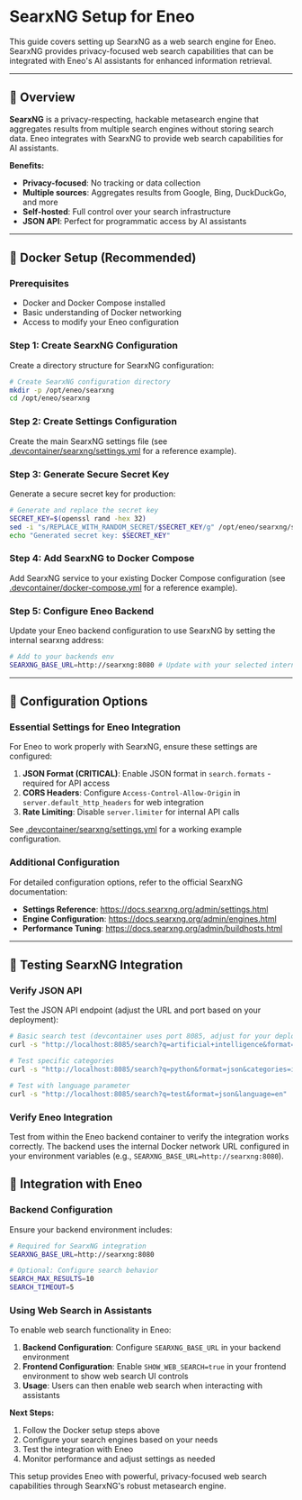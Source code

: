 # SearxNG Setup for Eneo

This guide covers setting up SearxNG as a web search engine for Eneo. SearxNG provides privacy-focused web search capabilities that can be integrated with Eneo's AI assistants for enhanced information retrieval.

---

## 🎯 Overview

**SearxNG** is a privacy-respecting, hackable metasearch engine that aggregates results from multiple search engines without storing search data. Eneo integrates with SearxNG to provide web search capabilities for AI assistants.

**Benefits:**
- **Privacy-focused**: No tracking or data collection
- **Multiple sources**: Aggregates results from Google, Bing, DuckDuckGo, and more
- **Self-hosted**: Full control over your search infrastructure
- **JSON API**: Perfect for programmatic access by AI assistants

---

## 🐳 Docker Setup (Recommended)

### Prerequisites

- Docker and Docker Compose installed
- Basic understanding of Docker networking
- Access to modify your Eneo configuration

### Step 1: Create SearxNG Configuration

Create a directory structure for SearxNG configuration:

```bash
# Create SearxNG configuration directory
mkdir -p /opt/eneo/searxng
cd /opt/eneo/searxng
```

### Step 2: Create Settings Configuration

Create the main SearxNG settings file (see [.devcontainer/searxng/settings.yml](.devcontainer/searxng/settings.yml) for a reference example).

### Step 3: Generate Secure Secret Key

Generate a secure secret key for production:

```bash
# Generate and replace the secret key
SECRET_KEY=$(openssl rand -hex 32)
sed -i "s/REPLACE_WITH_RANDOM_SECRET/$SECRET_KEY/g" /opt/eneo/searxng/settings.yml
echo "Generated secret key: $SECRET_KEY"
```

### Step 4: Add SearxNG to Docker Compose

Add SearxNG service to your existing Docker Compose configuration (see [.devcontainer/docker-compose.yml](.devcontainer/docker-compose.yml) for a reference example).

### Step 5: Configure Eneo Backend

Update your Eneo backend configuration to use SearxNG by setting the internal searxng address:

```bash
# Add to your backends env
SEARXNG_BASE_URL=http://searxng:8080 # Update with your selected internal service name
```

---

## 🔧 Configuration Options

### Essential Settings for Eneo Integration

For Eneo to work properly with SearxNG, ensure these settings are configured:

1. **JSON Format (CRITICAL)**: Enable JSON format in `search.formats` - required for API access
2. **CORS Headers**: Configure `Access-Control-Allow-Origin` in `server.default_http_headers` for web integration
3. **Rate Limiting**: Disable `server.limiter` for internal API calls

See [.devcontainer/searxng/settings.yml](.devcontainer/searxng/settings.yml) for a working example configuration.

### Additional Configuration

For detailed configuration options, refer to the official SearxNG documentation:

- **Settings Reference**: https://docs.searxng.org/admin/settings.html
- **Engine Configuration**: https://docs.searxng.org/admin/engines.html
- **Performance Tuning**: https://docs.searxng.org/admin/buildhosts.html

---

## 🧪 Testing SearxNG Integration

### Verify JSON API

Test the JSON API endpoint (adjust the URL and port based on your deployment):

```bash
# Basic search test (devcontainer uses port 8085, adjust for your deployment)
curl -s "http://localhost:8085/search?q=artificial+intelligence&format=json" | jq '.'

# Test specific categories
curl -s "http://localhost:8085/search?q=python&format=json&categories=it" | jq '.results[0]'

# Test with language parameter
curl -s "http://localhost:8085/search?q=test&format=json&language=en" | jq '.results | length'
```

### Verify Eneo Integration

Test from within the Eneo backend container to verify the integration works correctly. The backend uses the internal Docker network URL configured in your environment variables (e.g., `SEARXNG_BASE_URL=http://searxng:8080`).

## 🔗 Integration with Eneo

### Backend Configuration

Ensure your backend environment includes:

```bash
# Required for SearxNG integration
SEARXNG_BASE_URL=http://searxng:8080

# Optional: Configure search behavior
SEARCH_MAX_RESULTS=10
SEARCH_TIMEOUT=5
```

### Using Web Search in Assistants

To enable web search functionality in Eneo:

1. **Backend Configuration**: Configure `SEARXNG_BASE_URL` in your backend environment
2. **Frontend Configuration**: Enable `SHOW_WEB_SEARCH=true` in your frontend environment to show web search UI controls
3. **Usage**: Users can then enable web search when interacting with assistants

**Next Steps:**
1. Follow the Docker setup steps above
2. Configure your search engines based on your needs
3. Test the integration with Eneo
4. Monitor performance and adjust settings as needed

This setup provides Eneo with powerful, privacy-focused web search capabilities through SearxNG's robust metasearch engine.
